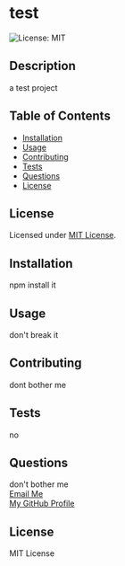
  # test
  ![License: MIT](https://img.shields.io/badge/License-MIT-yellow.svg)  

  ## Description
  a test project

  ## Table of Contents
  - [Installation](#installation)
  - [Usage](#usage)
  - [Contributing](#contributing)
  - [Tests](#tests)
  - [Questions](#questions)
  - [License](#license)

  
  ## License
  Licensed under [MIT License](https://opensource.org/licenses/MIT).
  

  ## Installation
  npm install it
  
  ## Usage
  don't break it
  
  ## Contributing
  dont bother me
  
  ## Tests
  no
  
  
  ## Questions  
  don't bother me  
  [Email Me](mailto:my@email.me)  
  [My GitHub Profile](https://github.com/githubusername)
  
  ## License
  MIT License
    
  